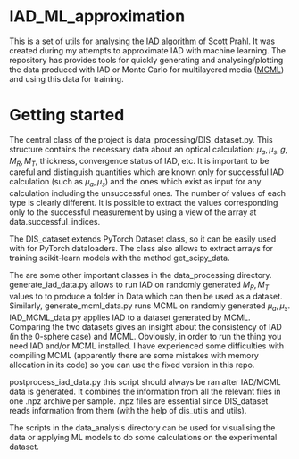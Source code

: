 # IAD_ML_approximation

This is a set of utils for analysing the [IAD algorithm](https://github.com/scottprahl/iad) of Scott Prahl.
It was created during my attempts to approximate IAD with machine learning. The repository has provides tools for quickly generating and analysing/plotting
the data produced with IAD or Monte Carlo for multilayered media ([MCML](https://omlc.org/software/mc/)) and using this data for training.

# Getting started

The central class of the project is data_processing/DIS_dataset.py. This structure contains the necessary data about an optical calculation: $\mu_a,\mu_s, g,M_R,M_T$, thickness, convergence status of IAD, etc. It is important to be careful and distinguish quantities which are known only for successful IAD calculation
(such as $\mu_a,\mu_s$) and the ones which exist as input for any calculation including the unsuccessful ones. The number of values of each type is clearly different.
It is possible to extract the values corresponding only to the successful measurement by using  a view of the array at data.successful_indices.

The DIS_dataset extends PyTorch Dataset class, so it can be easily used with for PyTorch dataloaders. The class also allows to extract arrays for training
scikit-learn models with the method get_scipy_data.

The are some other important classes in the data_processing directory. generate_iad_data.py allows to run IAD on randomly generated $M_R,M_T$ values to
to produce a folder in Data which can then be used as a dataset. Similarly, generate_mcml_data.py runs MCML on randomly generated $\mu_a,\mu_s$. 
IAD_MCML_data.py applies IAD to a dataset generated by MCML. Comparing the two datasets gives an insight about the consistency of IAD (in the 0-sphere case)
and MCML. Obviously, in order to run the thing you need IAD and/or MCML installed. I have experienced some difficulties with compiling MCML (apparently there
are some mistakes with memory allocation in its code) so you can use the fixed version in this repo.

postprocess_iad_data.py this script should always be ran after IAD/MCML data is generated. It combines the information from all the relevant files in one
.npz archive per sample. .npz files are essential since DIS_dataset reads information from them (with the help of dis_utils and utils).

The scripts in the data_analysis directory can be used for visualising the data or applying ML models to do some calculations on the experimental dataset.
